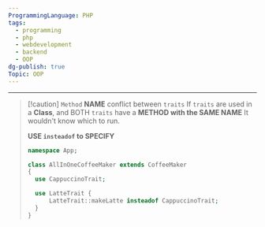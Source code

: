 ```yaml
---
ProgrammingLanguage: PHP
tags:
  - programming
  - php
  - webdevelopment
  - backend
  - OOP
dg-publish: true
Topic: OOP
---
```


---

> [!caution] `Method` **NAME** conflict between `traits`
> If `traits` are used in a **Class**, and BOTH `traits` have a **METHOD with the SAME NAME**
> It wouldn't know which to run.
>
> **USE `insteadof` to SPECIFY**
>
> ```php
> namespace App;
>
> class AllInOneCoffeeMaker extends CoffeeMaker
> {
> 	use CappuccinoTrait;
>
> 	use LatteTrait {
> 		LatteTrait::makeLatte insteadof CappuccinoTrait;
> 	}
> }
> ```
